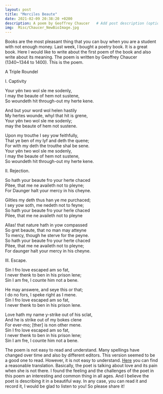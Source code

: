 ```yaml
---
layout: post
title: "Merciles Beaute"
date: 2021-02-09 20:38:20 +0200
description: A poem by Geoffrey Chaucer   # Add post description (optional)
img:  Misc/Chaucer_NewBioImage.jpg
---
```

Books are the most pleasant thing that you can buy when you are a student with not enough money. Last week, I bought a poetry book. It is a great book. Here I would like to write about the first poem of the book and also write about its meaning. The poem is written by Geoffrey Chaucer (1340~1344 to 1400). This is the poem.



A Triple Roundel


I. Captivity

Your yën two wol sle me sodenly,     
I may the beaute of hem not sustene,     
So woundeth hit through-out my herte kene.

And but your word wol helen hastily   
My hertes wounde, whyl that hit is grene,   
Your yën two wol sle me sodenly;    
may the beaute of hem not sustene.

Upon my trouthe I sey yow feithfully,   
That ye ben of my lyf and deth the quene;   
For with my deth the trouthe shal be sene.   
Your yën two wol sle me sodenly,   
I may the beaute of hem not sustene,   
So woundeth hit through-out my herte kene.   



II. Rejection.

So hath your beaute fro your herte chaced   
Pitee, that me ne availeth not to pleyne;   
For Daunger halt your mercy in his cheyne.   

Giltles my deth thus han ye me purchaced;   
I sey yow soth, me nedeth not to feyne;   
     So hath your beaute fro your herle chaced   
     Pilee, that me ne availeth not to pleyne   

Allas! that nature hath in yow compassed   
So gret beaute, that no man may atteyne   
To mercy, though he sterve for the peyne.   
     So hath your beaute fro your herte chaced   
     Pitee, that me ne availeth not to pleyne;   
     For daunger halt your mercy in his cheyne.   



III. Escape.

Sin I fro love escaped am so fat,   
I never thenk to ben in his prison lene;   
Sin I am fre, I counte him not a bene.   

He may answere, and seye this or that;   
I do no fors, I speke right as I mene.   
     Sin I fro love escaped am so fat,   
     I never thenk to ben in his prison lene.   

Love hath my name y-strike out of his sclat,   
And he is strike out of my bokes clene   
For ever-mo; [ther] is non other mene.   
     Sin I fro love escaped am so fat,   
     I never thenk to ben in his prison lene;   
     Sin I am fre, I counte him not a bene.   

The poem is not easy to read and understand. Many spellings have changed over time and also by different editors. This version seemed to be a good one to read. However, it is not easy to understand. [Here](https://reflection.eleusinianm.co.uk/medieval-literature/yellow-book-of-calbourne/merciless-beauty) you can find a reasonable translation. Basically, the poet is talking about love and its pain when she is not there. I found the feeling and the challenges of the poet in this poem an interesting and common thing in all ages. And I believe the poet is describing it in a beautiful way. In any case, you can read it and record it, I would be glad to listen to you! So please share it! 
